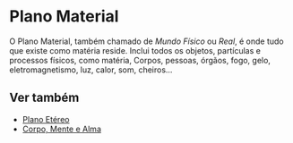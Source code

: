 # Plano Material

O Plano Material, também chamado de _Mundo Físico_ ou _Real_, é onde tudo que existe como matéria reside. Inclui todos os objetos, partículas e processos físicos, como matéria, Corpos, pessoas, órgãos, fogo, gelo, eletromagnetismo, luz, calor, som, cheiros...

## Ver também

- [Plano Etéreo](./Plano_Etéreo.md)
- [Corpo, Mente e Alma](../../Worldbuild/Corpo_alma_mente.md)
